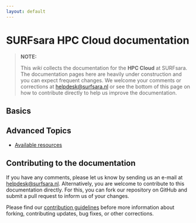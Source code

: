 ```yaml
---
layout: default
---
```

# SURFsara HPC Cloud documentation

> **NOTE:**
>
> This _wiki_ collects the documentation for the **HPC Cloud** at SURFsara. The documentation pages here are heavily under construction and you can expect frequent changes.  We welcome your comments or corrections at [helpdesk@surfsara.nl](mailto:helpdesk@surfsara.nl?subject=HPC%20Cloud%20documentation%20comments) or see the bottom of this page on how to contribute directly to help us improve the documentation.



## Basics

## Advanced Topics


* [Available resources](resources-available)

## Contributing to the documentation

If you have any comments, please let us know by sending us an e-mail at [helpdesk@surfsara.nl](mailto:helpdesk@surfsara.nl?subject=HPC%20Cloud%20documentation%20comments). Alternatively, you are welcome to contribute to this documentation directly. For this, you can fork our repository on GitHub and submit a pull request to inform us of your changes.

Please find our [contribution guidelines](markdown-best-practice) before more information about forking, contributing updates, bug fixes, or other corrections.
